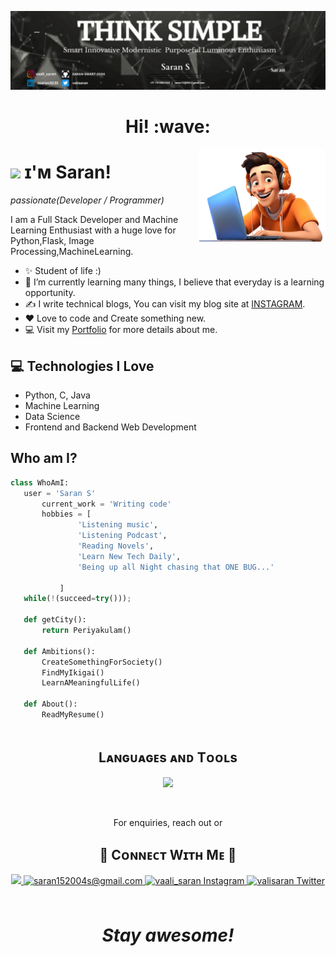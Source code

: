 [![Social banner for SARAN-SMART-2004](https://github.com/SARAN-SMART-2004/SARAN-SMART-2004/blob/main/assets/Banner2.jpeg)](https://saran-smart-2004.github.io/Personal-Portfolio/)
<h1 align='center'> Hi! :wave:</h1>

<!--Night Owl image-->
<div>
  <img align="right" width="40%" src="assets/logo tech.png">
</div>

<!--Header Name-->
# <img src="https://emojis.slackmojis.com/emojis/images/1531849430/4246/blob-sunglasses.gif?1531849430" width="30"/> ɪ'ᴍ Saran! 
*passionate(Developer / Programmer)*
<br /> 

<!--Start Intro-->               
<p align="left">I am a Full Stack Developer and Machine Learning Enthusiast with a huge love for Python,Flask, Image Processing,MachineLearning. </p>

- ✨ Student of life :)
- 🌱 I’m currently learning many things, I believe that everyday is a learning opportunity.
- ✍ I write technical blogs, You can visit my blog site at [INSTAGRAM](https://www.instagram.com/vaali_saran).
- ❤  Love to code and Create something new.
- 💻 Visit my [Portfolio](https://saran-smart-2004.github.io/Personal-Portfolio/) for more details about me.
<!--End Intro-->

## :computer: Technologies I Love
* Python, C, Java
* Machine Learning
* Data Science
* Frontend and Backend Web Development


 ## Who am I?
 ```python
 class WhoAmI:
 	user = 'Saran S'
		current_work = 'Writing code'
		hobbies = [
				'Listening music',
				'Listening Podcast',
				'Reading Novels',
				'Learn New Tech Daily',
				'Being up all Night chasing that ONE BUG...'

			]
	while(!(succeed=try()));
	
	def getCity():
		return Periyakulam()
	
	def Ambitions():
		CreateSomethingForSociety()
		FindMyIkigai()
		LearnAMeaningfulLife()

	def About():
		ReadMyResume()
	
 ```
<!--Languages and Tools Section-->       
<h2 align="center">Lᴀɴɢᴜᴀɢᴇs ᴀɴᴅ Tᴏᴏʟs</h2> 
<p align="center">
<img width="500px"  src="https://skillicons.dev/icons?i=py,c,java,js,html,css,bootstrap,flask,django,mongodb,tensorflow,git,vscode,postman,linux,jquery,eclipse,github,mysql,sqlite&perline=10"  />
</p>
<br />





<!--Contact Section--> 
<p align='center'>For enquiries, reach out or</p>


<h2 align="center">🤝 Cᴏɴɴᴇᴄᴛ Wɪᴛʜ Mᴇ 🤝 </h2>
<div align="center">
 <a href="https://www.linkedin.com/in/ssaran3031/" target="_blank">
<img src="https://img.shields.io/badge/linkedin-%231E77B5.svg?&style=for-the-badge&logo=linkedin&logoColor=white alt=linkedin style="margin-bottom: 5px;" />
</a>
  
<a href="mailto:saran152004s@gmail.com" target="_blank">
<img src="https://img.shields.io/badge/Gmail-D14836?style=for-the-badge&logo=gmail&logoColor=white" alt=saran152004s@gmail.com mail style="margin-bottom: 5px;" />
</a>

<a href="https://www.instagram.com/vaali_saran" target="_blank">
<img src="https://img.shields.io/badge/Instagram-E4405F?style=for-the-badge&logo=instagram&logoColor=white" alt="vaali_saran Instagram" style="margin-bottom:5px;"/>
</a>

<a href="https://twitter.com/valisaran" target="_blank">
<img src="https://img.shields.io/badge/Twitter-1DA1F2?style=for-the-badge&logo=twitter&logoColor=white" alt="valisaran Twitter" style="margin-bottom: 5px;" />
</a>
</div>
<br/>

<h1 align='center'><i>Stay awesome!</i></h1>

